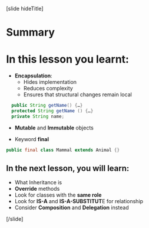 [slide hideTitle]
# Summary

# In this lesson you learnt:

- **Encapsulation**:
    - Hides implementation
    - Reduces complexity
    - Ensures that structural changes remain local

```java
  public String getName() {…}
  protected String getName () {…}
  private String name;
```

- **Mutable** and **Immutable** objects

- Keyword **final**

```java
public final class Mammal extends Animal {}
```


## In the next lesson, you will learn:

- What Inheritance is
- **Override** methods
- Look for classes with the **same role**
- Look for **IS-A** and **IS-A-SUBSTITUT**E for relationship
- Consider **Composition** and **Delegation** instead

[/slide]